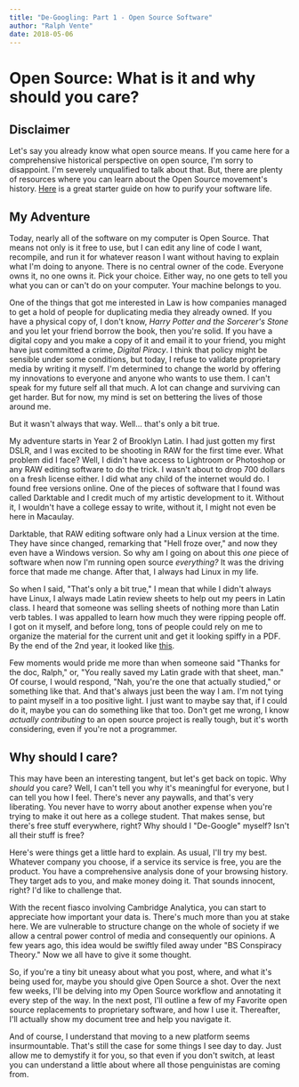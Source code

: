 ```yaml
---
title: "De-Googling: Part 1 - Open Source Software"
author: "Ralph Vente" 
date: 2018-05-06
---
```


# Open Source: What is it and why should you care?

## Disclaimer

Let's say you already know what open source means. If you came here for a
comprehensive historical perspective on open source, I'm sorry to disappoint.
I'm severely unqualified to talk about that. But, there are plenty of resources
where you can learn about the Open Source movement's history. [Here](https://tobsta.github.io/OpenSource/#/more-info/) is a great starter
guide on how to purify your software life.

## My Adventure

Today, nearly all of the software on my computer is Open Source. That means not
only is it free to use, but I can edit any line of code I want, recompile, and
run it for whatever reason I want without having to explain what I'm doing to
anyone. There is no central owner of the code. Everyone owns it, no one owns it.
Pick your choice. Either way, no one gets to tell you what you can or can't do
on your computer. Your machine belongs to you.

One of the things that got me interested in Law is how companies managed to get
a hold of people for duplicating media they already owned. If you have a
physical copy of, I don't know, *Harry Potter and the Sorcerer's Stone* and you
let your friend borrow the book, then you're solid. If you have a digital copy
and you make a copy of it and email it to your friend, you might have just
committed a crime, *Digital Piracy*. I think that policy might be sensible under
some conditions, but today, I refuse to validate proprietary media by writing it
myself. I'm determined to change the world by offering my innovations to
everyone and anyone who wants to use them. I can't speak for my future self all
that much. A lot can change and surviving can get harder. But for now, my mind
is set on bettering the lives of those around me.

But it wasn't always that way. Well... that's only a bit true.

My adventure starts in Year 2 of Brooklyn Latin. I had just gotten my first
DSLR, and I was excited to be shooting in RAW for the first time ever. What
problem did I face? Well, I didn't have access to Lightroom or Photoshop or any
RAW editing software to do the trick. I wasn't about to drop 700 dollars on a
fresh license either. I did what any child of the internet would do. I found
free versions online. One of the pieces of software that I found was called
Darktable and I credit much of my artistic development to it. Without it, I
wouldn't have a college essay to write, without it, I might not even be here in
Macaulay.

Darktable, that RAW editing software only had a Linux version at the time. They
have since changed, remarking that "Hell froze over," and now they even have a
Windows version. So why am I going on about this *one* piece of software when
now I'm running open source *everything?* It was the driving force that made me
change. After that, I always had Linux in my life.

So when I said, "That's only a bit true," I mean that while I didn't always have
Linux, I always made Latin review sheets to help out my peers in Latin class. I
heard that someone was selling sheets of nothing more than Latin verb tables. I
was appalled to learn how much they were ripping people off. I got on it myself,
and before long, tons of people could rely on me to organize the material for the
current unit and get it looking spiffy in a PDF. By the end of the 2nd year, it
looked like [this](https://drive.google.com/file/d/1ir1l_D7eqO1MdigaZ1L_7LccUWvnlZKR/view?usp=sharing).

Few moments would pride me more than when someone said "Thanks for the doc,
Ralph," or, "You really saved my Latin grade with that sheet, man." Of course, I
would respond, "Nah, you're the one that actually studied," or something like
that. And that's always just been the way I am. I'm not tying to paint myself in a
too positive light. I just want to maybe say that, if I could do it, maybe you
can do something like that too. Don't get me wrong, I know *actually
contributing* to an open source project is really tough, but it's worth
considering, even if you're not a programmer.

## Why should I care?

This may have been an interesting tangent, but let's get back on topic. Why
*should* you care? Well, I can't tell you why it's meaningful for everyone, but
I can tell you how I feel. There's never any paywalls, and that's very
liberating. You never have to worry about another expense when you're trying to
make it out here as a college student. That makes sense, but there's free stuff
everywhere, right? Why should I "De-Google" myself? Isn't all their stuff is
free?

Here's were things get a little hard to explain. As usual, I'll try my best.
Whatever company you choose, if a service its service is free, you are the
product. You have a comprehensive analysis done of your browsing history. They
target ads to you, and make money doing it. That sounds innocent, right? I'd
like to challenge that.

With the recent fiasco involving Cambridge Analytica, you can start to
appreciate how important your data is. There's much more than you at stake here.
We are vulnerable to structure change on the whole of society if we allow a
central power control of media and consequently our opinions. A few years ago,
this idea would be swiftly filed away under "BS Conspiracy Theory." Now we all
have to give it some thought.

So, if you're a tiny bit uneasy about what you post, where, and what it's being
used for, maybe you should give Open Source a shot. Over the next few weeks,
I'll be delving into my Open Source workflow and annotating it every step of the
way. In the next post, I'll outline a few of my Favorite open source
replacements to proprietary software, and how I use it. Thereafter, I'll
actually show my document tree and help you navigate it.

And of course, I understand that moving to a new platform seems insurmountable.
That's still the case for some things I see day to day. Just allow me to
demystify it for you, so that even if you don't switch, at least you can
understand a little about where all those penguinistas are coming from.
